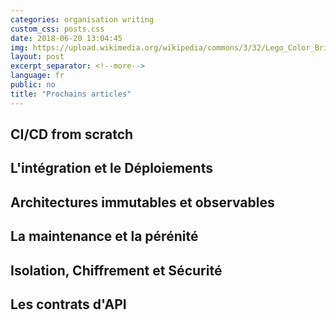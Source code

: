 ```yaml
---
categories: organisation writing
custom_css: posts.css
date: 2018-06-20 13:04:45
img: https://upload.wikimedia.org/wikipedia/commons/3/32/Lego_Color_Bricks.jpg
layout: post
excerpt_separator: <!--more-->
language: fr
public: no
title: "Prochains articles"
---
```


## CI/CD from scratch

## L'intégration et le Déploiements

## Architectures immutables et observables

## La maintenance et la pérénité

## Isolation, Chiffrement et Sécurité

## Les contrats d'API
